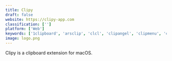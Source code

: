 ```yaml
---
title: Clipy
draft: false 
website: https://clipy-app.com
classification: ['']
platform: ['Web']
keywords: ['1clipboard', 'arsclip', 'clcl', 'clipangel', 'clipmenu', 'clipx', 'clipboardfusion', 'clipdiary', 'clipman', 'clipple', 'copyq', 'detoclip', 'genius_clipboard_manager', 'parcellite', 'paste', 'permanent_clipboard', 'recentx', 'save.me', 'unclutter', 'windows_10_clipboard']
image: logo.png
---
```

Clipy is a clipboard extension for macOS.